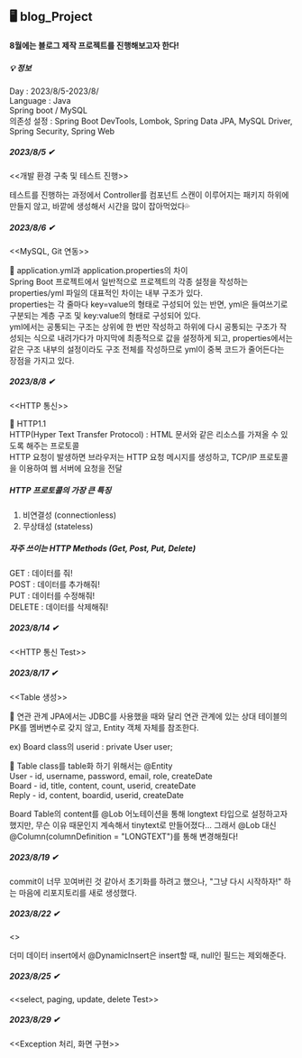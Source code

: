 ## 🖥 blog_Project

#### 8월에는 블로그 제작 프로젝트를 진행해보고자 한다!

##### 💡 정보

Day : 2023/8/5-2023/8/ <br>
Language : Java <br>
Spring boot / MySQL <br>
의존성 설정 : Spring Boot DevTools, Lombok, Spring Data JPA, MySQL Driver, Spring Security, Spring Web

##### 2023/8/5 ✔ <br>
<<개발 환경 구축 및 테스트 진행>> <br>

테스트를 진행하는 과정에서 Controller를 컴포넌트 스캔이 이루어지는 패키지 하위에 만들지 않고, 바깥에 생성해서 시간을 많이 잡아먹었다💦 

##### 2023/8/6 ✔ <br>
<<MySQL, Git 연동>> <br>

📎 application.yml과 application.properties의 차이 <br>
Spring Boot 프로젝트에서 일반적으로 프로젝트의 각종 설정을 작성하는 properties/yml 파일의 대표적인 차이는 내부 구조가 있다. <br>
properties는 각 줄마다 key=value의 형태로 구성되어 있는 반면, yml은 들여쓰기로 구분되는 계층 구조 및 key:value의 형태로 구성되어 있다.<br>
yml에서는 공통되는 구조는 상위에 한 번만 작성하고 하위에 다시 공통되는 구조가 작성되는 식으로 내려가다가 마지막에 최종적으로 값을 설정하게 되고,
properties에서는 같은 구조 내부의 설정이라도 구조 전체를 작성하므로 yml이 중복 코드가 줄어든다는 장점을 가지고 있다. 

##### 2023/8/8 ✔ <br>
<<HTTP 통신>> <br>

📎 HTTP1.1 <br>
HTTP(Hyper Text Transfer Protocol) : HTML 문서와 같은 리소스를 가져올 수 있도록 해주는 프로토콜 <br>
HTTP 요청이 발생하면 브라우저는 HTTP 요청 메시지를 생성하고, TCP/IP 프로토콜을 이용하여 웹 서버에 요청을 전달 <br>

##### HTTP 프로토콜의 가장 큰 특징 <br>
1. 비연결성 (connectionless)
2. 무상태성 (stateless)

##### 자주 쓰이는 HTTP Methods (Get, Post, Put, Delete) <br> 
GET : 데이터를 줘! <br>
POST : 데이터를 추가해줘! <br>
PUT : 데이터를 수정해줘! <br>
DELETE : 데이터를 삭제해줘! <br>

##### 2023/8/14 ✔ <br>
<<HTTP 통신 Test>> <br>

##### 2023/8/17 ✔ <br>
<<Table 생성>> <br>

📎 연관 관계
JPA에서는 JDBC를 사용했을 때와 달리 연관 관계에 있는 상대 테이블의 PK를 멤버변수로 갖지 않고, Entity 객체 자체를 참조한다.

ex) Board class의 userid : private User user;

📎 Table
class를 table화 하기 위해서는 @Entity <br>
User - id, username, password, email, role, createDate <br>
Board - id, title, content, count, userid, createDate <br> 
Reply - id, content, boardid, userid, createDate <br>

Board Table의 content를 @Lob 어노테이션을 통해 longtext 타입으로 설정하고자 했지만, 무슨 이유 때문인지 계속해서 tinytext로 만들어졌다...
그래서 @Lob 대신 @Column(columnDefinition = "LONGTEXT")를 통해 변경해줬다!

##### 2023/8/19 ✔ <br>

commit이 너무 꼬여버린 것 같아서 초기화를 하려고 했으나, "그냥 다시 시작하자!" 하는 마음에 리포지토리를 새로 생성했다.<br>

##### 2023/8/22 ✔ <br>
<<insert Test>> <br>

더미 데이터 insert에서 @DynamicInsert은 insert할 때, null인 필드는 제외해준다.

##### 2023/8/25 ✔ <br>
<<select, paging, update, delete Test>>

##### 2023/8/29 ✔ <br>
<<Exception 처리, 화면 구현>>
